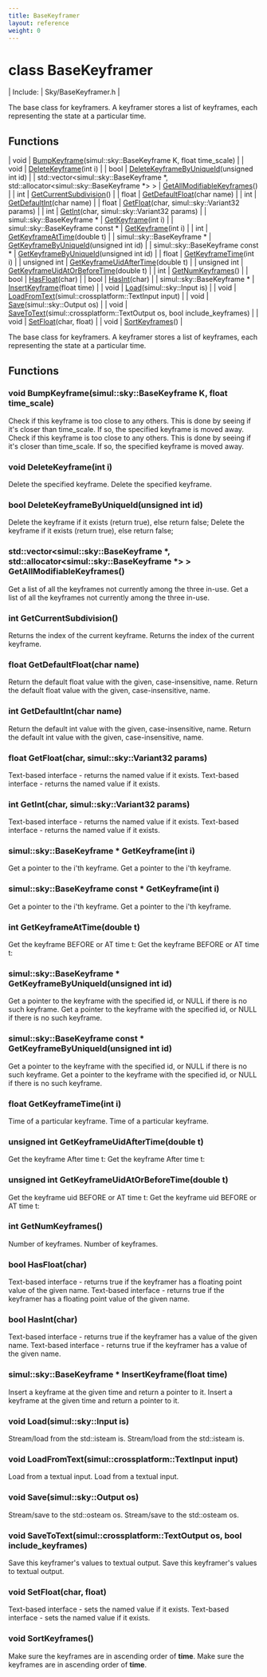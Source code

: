```yaml
---
title: BaseKeyframer
layout: reference
weight: 0
---
```

class BaseKeyframer
===

| Include: | Sky/BaseKeyframer.h |

The base class for keyframers. A keyframer stores a list of keyframes, each representing the state at
a particular time.


Functions
---

| void | [BumpKeyframe](#BumpKeyframe)(simul::sky::BaseKeyframe K, float time_scale) |
| void | [DeleteKeyframe](#DeleteKeyframe)(int i) |
| bool | [DeleteKeyframeByUniqueId](#DeleteKeyframeByUniqueId)(unsigned int id) |
| std::vector<simul::sky::BaseKeyframe *, std::allocator<simul::sky::BaseKeyframe *> > | [GetAllModifiableKeyframes](#GetAllModifiableKeyframes)() |
| int | [GetCurrentSubdivision](#GetCurrentSubdivision)() |
| float | [GetDefaultFloat](#GetDefaultFloat)(char name) |
| int | [GetDefaultInt](#GetDefaultInt)(char name) |
| float | [GetFloat](#GetFloat)(char, simul::sky::Variant32 params) |
| int | [GetInt](#GetInt)(char, simul::sky::Variant32 params) |
| simul::sky::BaseKeyframe * | [GetKeyframe](#GetKeyframe)(int i) |
| simul::sky::BaseKeyframe  const * | [GetKeyframe](#GetKeyframe)(int i) |
| int | [GetKeyframeAtTime](#GetKeyframeAtTime)(double t) |
| simul::sky::BaseKeyframe * | [GetKeyframeByUniqueId](#GetKeyframeByUniqueId)(unsigned int id) |
| simul::sky::BaseKeyframe  const * | [GetKeyframeByUniqueId](#GetKeyframeByUniqueId)(unsigned int id) |
| float | [GetKeyframeTime](#GetKeyframeTime)(int i) |
| unsigned int | [GetKeyframeUidAfterTime](#GetKeyframeUidAfterTime)(double t) |
| unsigned int | [GetKeyframeUidAtOrBeforeTime](#GetKeyframeUidAtOrBeforeTime)(double t) |
| int | [GetNumKeyframes](#GetNumKeyframes)() |
| bool | [HasFloat](#HasFloat)(char) |
| bool | [HasInt](#HasInt)(char) |
| simul::sky::BaseKeyframe * | [InsertKeyframe](#InsertKeyframe)(float time) |
| void | [Load](#Load)(simul::sky::Input is) |
| void | [LoadFromText](#LoadFromText)(simul::crossplatform::TextInput input) |
| void | [Save](#Save)(simul::sky::Output os) |
| void | [SaveToText](#SaveToText)(simul::crossplatform::TextOutput os, bool include_keyframes) |
| void | [SetFloat](#SetFloat)(char, float) |
| void | [SortKeyframes](#SortKeyframes)() |

The base class for keyframers. A keyframer stores a list of keyframes, each representing the state at
a particular time.
  


Functions
---

### <a name="BumpKeyframe"/>void BumpKeyframe(simul::sky::BaseKeyframe K, float time_scale)
Check if this keyframe is too close to any others. This is done by seeing if it's closer than time_scale.
If so, the specified keyframe is moved away.
Check if this keyframe is too close to any others. This is done by seeing if it's closer than time_scale.
If so, the specified keyframe is moved away.

### <a name="DeleteKeyframe"/>void DeleteKeyframe(int i)
Delete the specified keyframe.
Delete the specified keyframe.

### <a name="DeleteKeyframeByUniqueId"/>bool DeleteKeyframeByUniqueId(unsigned int id)
Delete the keyframe if it exists (return true), else return false;
Delete the keyframe if it exists (return true), else return false;

### <a name="GetAllModifiableKeyframes"/>std::vector<simul::sky::BaseKeyframe *, std::allocator<simul::sky::BaseKeyframe *> > GetAllModifiableKeyframes()
Get a list of all the keyframes not currently among the three in-use.
Get a list of all the keyframes not currently among the three in-use.

### <a name="GetCurrentSubdivision"/>int GetCurrentSubdivision()
Returns the index of the current keyframe.
Returns the index of the current keyframe.

### <a name="GetDefaultFloat"/>float GetDefaultFloat(char name)
Return the default float value with the given, case-insensitive, name.
Return the default float value with the given, case-insensitive, name.

### <a name="GetDefaultInt"/>int GetDefaultInt(char name)
Return the default int value with the given, case-insensitive, name.
Return the default int value with the given, case-insensitive, name.

### <a name="GetFloat"/>float GetFloat(char, simul::sky::Variant32 params)
Text-based interface - returns the named value if it exists.
Text-based interface - returns the named value if it exists.

### <a name="GetInt"/>int GetInt(char, simul::sky::Variant32 params)
Text-based interface - returns the named value if it exists.
Text-based interface - returns the named value if it exists.

### <a name="GetKeyframe"/>simul::sky::BaseKeyframe * GetKeyframe(int i)
Get a pointer to the i'th keyframe.
Get a pointer to the i'th keyframe.

### <a name="GetKeyframe"/>simul::sky::BaseKeyframe  const * GetKeyframe(int i)
Get a pointer to the i'th keyframe.
Get a pointer to the i'th keyframe.

### <a name="GetKeyframeAtTime"/>int GetKeyframeAtTime(double t)
Get the keyframe BEFORE or AT time t:
Get the keyframe BEFORE or AT time t:

### <a name="GetKeyframeByUniqueId"/>simul::sky::BaseKeyframe * GetKeyframeByUniqueId(unsigned int id)
Get a pointer to the keyframe with the specified id, or NULL if there is no such keyframe.
Get a pointer to the keyframe with the specified id, or NULL if there is no such keyframe.

### <a name="GetKeyframeByUniqueId"/>simul::sky::BaseKeyframe  const * GetKeyframeByUniqueId(unsigned int id)
Get a pointer to the keyframe with the specified id, or NULL if there is no such keyframe.
Get a pointer to the keyframe with the specified id, or NULL if there is no such keyframe.

### <a name="GetKeyframeTime"/>float GetKeyframeTime(int i)
Time of a particular keyframe.
Time of a particular keyframe.

### <a name="GetKeyframeUidAfterTime"/>unsigned int GetKeyframeUidAfterTime(double t)
Get the keyframe After time t:
Get the keyframe After time t:

### <a name="GetKeyframeUidAtOrBeforeTime"/>unsigned int GetKeyframeUidAtOrBeforeTime(double t)
Get the keyframe uid BEFORE or AT time t:
Get the keyframe uid BEFORE or AT time t:

### <a name="GetNumKeyframes"/>int GetNumKeyframes()
Number of keyframes.
Number of keyframes.

### <a name="HasFloat"/>bool HasFloat(char)
Text-based interface - returns true if the keyframer has a floating point value of the given name.
Text-based interface - returns true if the keyframer has a floating point value of the given name.

### <a name="HasInt"/>bool HasInt(char)
Text-based interface - returns true if the keyframer has a value of the given name.
Text-based interface - returns true if the keyframer has a value of the given name.

### <a name="InsertKeyframe"/>simul::sky::BaseKeyframe * InsertKeyframe(float time)
Insert a keyframe at the given time and return a pointer to it.
Insert a keyframe at the given time and return a pointer to it.

### <a name="Load"/>void Load(simul::sky::Input is)
Stream/load from the std::isteam is.
Stream/load from the std::isteam is.

### <a name="LoadFromText"/>void LoadFromText(simul::crossplatform::TextInput input)
Load from a textual input.
Load from a textual input.

### <a name="Save"/>void Save(simul::sky::Output os)
Stream/save  to the std::osteam os.
Stream/save  to the std::osteam os.

### <a name="SaveToText"/>void SaveToText(simul::crossplatform::TextOutput os, bool include_keyframes)
Save this keyframer's values to textual output.
Save this keyframer's values to textual output.

### <a name="SetFloat"/>void SetFloat(char, float)
Text-based interface - sets the named value if it exists.
Text-based interface - sets the named value if it exists.

### <a name="SortKeyframes"/>void SortKeyframes()
Make sure the keyframes are in ascending order of **time**.
Make sure the keyframes are in ascending order of **time**.
